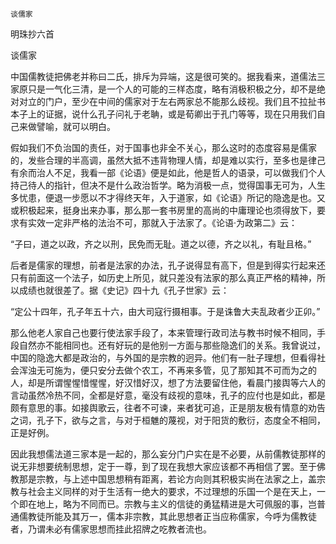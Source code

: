     谈儒家 

   明珠抄六首

   谈儒家

   中国儒教徒把佛老并称曰二氏，排斥为异端，这是很可笑的。据我看来，道儒法三家原只是一气化三清，是一个人的可能的三样态度，略有消极积极之分，却不是绝对对立的门户，至少在中间的儒家对于左右两家总不能那么歧视。我们且不拉扯书本子上的证据，说什么孔子问礼于老聃，或是荀卿出于孔门等等，现在只用我们自己来做譬喻，就可以明白。

   假如我们不负治国的责任，对于国事也非全不关心，那么这时的态度容易是儒家的，发些合理的半高调，虽然大抵不违背物理人情，却是难以实行，至多也是律己有余而治人不足，我看一部《论语》便是如此，他是哲人的语录，可以做我们个人持己待人的指针，但决不是什么政治哲学。略为消极一点，觉得国事无可为，人生多忧患，便退一步愿以不才得终天年，入于道家，如《论语》所记的隐逸是也。又或积极起来，挺身出来办事，那么那一套书房里的高尚的中庸理论也须得放下，要求有实效一定非严格的法治不可，那就入于法家了。《论语·为政第二》云：

   “子曰，道之以政，齐之以刑，民免而无耻。道之以德，齐之以礼，有耻且格。”

   后者是儒家的理想，前者是法家的办法，孔子说得显有高下，但是到得实行起来还只有前面这一个法子，如历史上所见，就只差没有法家的那么真正严格的精神，所以成绩也就很差了。据《史记》四十九《孔子世家》云：

   “定公十四年，孔子年五十六，由大司寇行摄相事。于是诛鲁大夫乱政者少正卯。”

   那么他老人家自己也要行使法家手段了，本来管理行政司法与教书时候不相同，手段自然亦不能相同也。还有好玩的是他别一方面与那些隐逸们的关系。我曾说过，中国的隐逸大都是政治的，与外国的是宗教的迥异。他们有一肚子理想，但看得社会浑浊无可施为，便只安分去做个农工，不再来多管，见了那知其不可而为之的人，却是所谓惺惺惜惺惺，好汉惜好汉，想了方法要留住他，看晨门接舆等六人的言动虽然冷热不同，全都是好意，毫没有歧视的意味，孔子的应付也是如此，都是颇有意思的事。如接舆歌云，往者不可谏，来者犹可追，正是朋友极有情意的劝告之词，孔子下，欲与之言，与对于桓魋的蔑视，对于阳货的敷衍，态度全不相同，正是好例。

   因此我想儒法道三家本是一起的，那么妄分门户实在是不必要，从前儒教徒那样的说无非想要统制思想，定于一尊，到了现在我想大家应该都不再相信了罢。至于佛教那是宗教，与上述中国思想稍有距离，若论方向则其积极实尚在法家之上，盖宗教与社会主义同样的对于生活有一绝大的要求，不过理想的乐国一个是在天上，一个即在地上，略为不同而已。宗教与主义的信徒的勇猛精进是大可佩服的事，岂普通儒教徒所能及其万一，儒本非宗教，其此思想者正当应称儒家，今呼为儒教徒者，乃谓未必有儒家思想而挂此招牌之吃教者流也。

